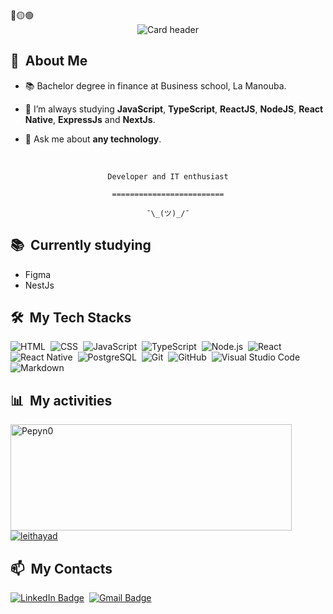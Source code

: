<div>
🔴🟡🟢

<br>

</div>


<div align="center">
  <img src="https://res.cloudinary.com/duizcqcdc/image/upload/v1705360080/m1z5zan4x8fvprdiolwn.png" alt="Card header"/>
</div>


<div>

  ## 🧭 &nbsp;About Me

  - 📚 Bachelor degree in finance at Business school, La Manouba.
  <!-- - 🔭 I'm currently working on <a href="#">MyJob</a> -->

  - 🌱  I’m always studying **JavaScript**, **TypeScript**, **ReactJS**, **NodeJS**, **React Native**, **ExpressJs** and **NextJs**.

  - 💬 Ask me about **any technology**.

  <br>
  

</div>


<div align="center">

  `Developer and IT enthusiast`
  <br>

  `=========================`
  <br>

  `¯\_(ツ)_/¯`
</div>


<div>

  ## 📚 &nbsp;Currently studying

  - Figma
  - NestJs
 

</div>


<div>

  ## 🛠️ &nbsp;My Tech Stacks

  ![HTML](https://img.shields.io/badge/-HTML-0D1117?style=flat&logo=HTML5)&nbsp;
  ![CSS](https://img.shields.io/badge/-CSS-0D1117?style=flat&logo=CSS3&logoColor=1572B6)&nbsp;
  ![JavaScript](https://img.shields.io/badge/-JavaScript-0D1117?style=flat&logo=javascript)&nbsp;
  ![TypeScript](https://img.shields.io/badge/-TypeScript-0D1117?style=flat&logo=typescript)&nbsp;
  ![Node.js](https://img.shields.io/badge/-Node.js-0D1117?style=flat&logo=node.js)&nbsp;
  ![React](https://img.shields.io/badge/-React-0D1117?style=flat&logo=react)&nbsp;
  ![React Native](https://img.shields.io/badge/-React%20Native-0D1117?style=flat&logo=react)&nbsp;
  ![PostgreSQL](https://img.shields.io/badge/-PostgreSQL-0D1117?style=flat&logo=postgresql)&nbsp;
  ![Git](https://img.shields.io/badge/-Git-0D1117?style=flat&logo=git)&nbsp;
  ![GitHub](https://img.shields.io/badge/-GitHub-0D1117?style=flat&logo=github)&nbsp;
  ![Visual Studio Code](https://img.shields.io/badge/-VS%20Code-0D1117?style=flat&logo=visual-studio-code&logoColor=007ACC)&nbsp;
  ![Markdown](https://img.shields.io/badge/-Markdown-0D1117?style=flat&logo=markdown)

</div>


<div>

  ## 📊 &nbsp;My activities
  <a href="https://github.com/leithayad">
    <img width=450 height=170 align="center" alt="Pepyn0" src="https://github-readme-stats.vercel.app/api?username=leithayad&theme=midnight-purple&show_icons=true&bg_color=0D1117&hide_border=true&count_private=true" />
  </a>
  <a href="https://github.com/leithayad">
    <img align="center" alt="leithayad" src="https://github-readme-stats.vercel.app/api/top-langs/?username=leithayad&theme=midnight-purple&layout=compact&bg_color=0D1117&hide_border=true&count_private=true" />
  </a>
</div>

<div>

  ## 📫 &nbsp;My Contacts

  <!-- [![Portfolio Badge](https://img.shields.io/badge/-Portifolio-blueviolet?style=flat-square&logo=Portfolio&logoColor=white)](https://pepyn0.github.io/)&nbsp; -->
  [![LinkedIn Badge](https://img.shields.io/badge/-leithayad-blue?style=flat-square&logo=Linkedin&logoColor=white&link=https://www.linkedin.com/in/leithayad/)](https://www.linkedin.com/in/leith-ayadi-914b17298/)&nbsp;
  [![Gmail Badge](https://img.shields.io/badge/-leithayadi188@gmail.com-red?style=flat-square&logo=Gmail&logoColor=white)](mailto:leithayadi188@gmail.com)&nbsp;
 
</div>


<!-- ![Snake animation](https://github.com/Pepyn0/Pepyn0/blob/output/github-contribution-grid-snake.svg) -->


